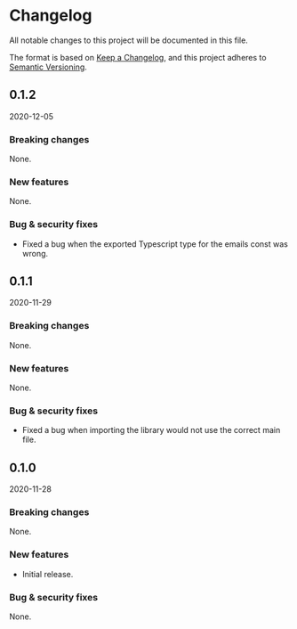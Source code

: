 # Changelog

All notable changes to this project will be documented in this file.

The format is based on [Keep a Changelog](https://keepachangelog.com/en/1.0.0/),
and this project adheres to [Semantic Versioning](https://semver.org/spec/v2.0.0.html).

## 0.1.2

2020-12-05

### Breaking changes

None.

### New features

None.

### Bug & security fixes

- Fixed a bug when the exported Typescript type for the emails const was wrong.

## 0.1.1

2020-11-29

### Breaking changes

None.

### New features

None.

### Bug & security fixes

- Fixed a bug when importing the library would not use the correct main file.

## 0.1.0 

2020-11-28

### Breaking changes

None.

### New features

- Initial release.

### Bug & security fixes

None.
